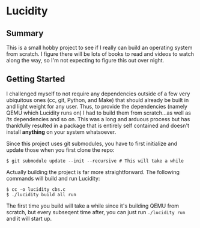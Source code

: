# Lucidity

## Summary
This is a small hobby project to see if I really can build an operating system from scratch. I figure there will be lots of books to read and videos to watch along the way, so I'm not expecting to figure this out over night.

## Getting Started
I challenged myself to not require any dependencies outside of a few very ubiquitous ones (cc, git, Python, and Make) that should already be built in and light weight for any user. Thus, to provide the dependencies (namely QEMU which Lucidity runs on) I had to build them from scratch...as well as *its* dependencies and so on. This was a long and arduous process but has thankfully resulted in a package that is entirely self contained and doesn't install **anything** on your system whatsoever.

Since this project uses git submodules, you have to first initialize and update those when you first clone the repo:
```console
$ git submodule update --init --recursive # This will take a while
```

Actually building the project is far more straightforward. The following commands will build and run Lucidity:
```console
$ cc -o lucidity cbs.c
$ ./lucidity build all run
```

The first time you build will take a while since it's building QEMU from scratch, but every subseqent time after, you can just run `./lucidity run` and it will start up.
